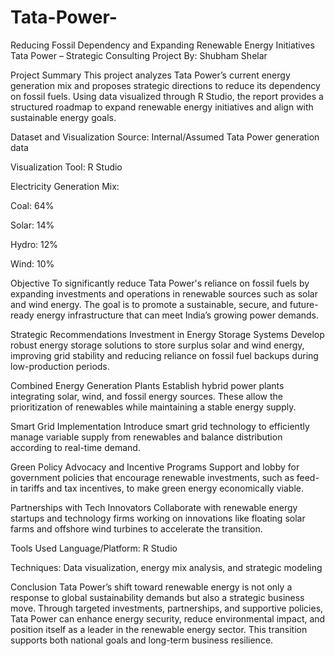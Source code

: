 # Tata-Power-
Reducing Fossil Dependency and Expanding Renewable Energy Initiatives
Tata Power – Strategic Consulting Project
By: Shubham Shelar

Project Summary
This project analyzes Tata Power’s current energy generation mix and proposes strategic directions to reduce its dependency on fossil fuels. Using data visualized through R Studio, the report provides a structured roadmap to expand renewable energy initiatives and align with sustainable energy goals.

Dataset and Visualization
Source: Internal/Assumed Tata Power generation data

Visualization Tool: R Studio

Electricity Generation Mix:

Coal: 64%

Solar: 14%

Hydro: 12%

Wind: 10%

Objective
To significantly reduce Tata Power's reliance on fossil fuels by expanding investments and operations in renewable sources such as solar and wind energy. The goal is to promote a sustainable, secure, and future-ready energy infrastructure that can meet India’s growing power demands.

Strategic Recommendations
Investment in Energy Storage Systems
Develop robust energy storage solutions to store surplus solar and wind energy, improving grid stability and reducing reliance on fossil fuel backups during low-production periods.

Combined Energy Generation Plants
Establish hybrid power plants integrating solar, wind, and fossil energy sources. These allow the prioritization of renewables while maintaining a stable energy supply.

Smart Grid Implementation
Introduce smart grid technology to efficiently manage variable supply from renewables and balance distribution according to real-time demand.

Green Policy Advocacy and Incentive Programs
Support and lobby for government policies that encourage renewable investments, such as feed-in tariffs and tax incentives, to make green energy economically viable.

Partnerships with Tech Innovators
Collaborate with renewable energy startups and technology firms working on innovations like floating solar farms and offshore wind turbines to accelerate the transition.

Tools Used
Language/Platform: R Studio

Techniques: Data visualization, energy mix analysis, and strategic modeling

Conclusion
Tata Power’s shift toward renewable energy is not only a response to global sustainability demands but also a strategic business move. Through targeted investments, partnerships, and supportive policies, Tata Power can enhance energy security, reduce environmental impact, and position itself as a leader in the renewable energy sector. This transition supports both national goals and long-term business resilience.


